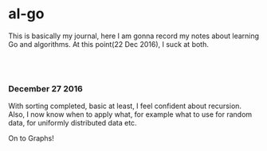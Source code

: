 # al-go

This is basically my journal, here I am gonna record my notes about learning Go and algorithms.
At this point(22 Dec 2016), I suck at both.

<br>
<br>

### December 27 2016

With sorting completed, basic at least, I feel confident about recursion. Also, I now know
when to apply what, for example what to use for random data, for uniformly distributed data etc.

On to Graphs!
